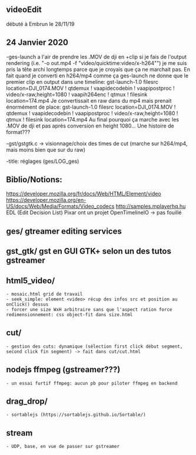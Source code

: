 ## videoEdit

débuté à Embrun le 28/11/19

## 24 Janvier 2020

-ges-launch a l'air de prendre les .MOV de dji en +clip si je fais de l'output rendering (i.e. "-o out.mp4 -f "video/quicktime:video/x-h264"")
	je me suis pris la tête archi longtemps parce que je croyais que ça ne marchait pas. En fait quand je converti en h264/mp4 comme ça ges-launch ne donne que le premier clip en output dans une timeline:
	gst-launch-1.0 filesrc location=DJI_0174.MOV ! qtdemux ! vaapidecodebin ! vaapipostproc ! video/x-raw,height=1080 ! vaapih264enc ! qtmux ! filesink location=174.mp4
	Je convertissait en raw dans du mp4 mais prenait énormément de place:
	gst-launch-1.0 filesrc location=DJI_0174.MOV ! qtdemux ! vaapidecodebin ! vaapipostproc ! video/x-raw,height=1080 ! qtmux ! filesink location=174.mp4
	Au final pourquoi ça marche avec les .MOV de dji et pas après conversion en height 1080... Une histoire de format???

-gst/gstgtk.c -> visionnage/choix des times de cut (marche sur h264/mp4, mais moins bien que sur du raw)

-title: réglages (ges/LOG_ges)
		



## Biblio/Notions:
https://developer.mozilla.org/fr/docs/Web/HTML/Element/video
https://developer.mozilla.org/en-US/docs/Web/Media/Formats/Video_codecs
http://samples.mplayerhq.hu
EDL (Edit Decision List)
Pixar ont un projet OpenTimelineIO -> pas fouillé



## ges/ gtreamer editing services

## gst_gtk/ gst en GUI GTK+ selon un des tutos gstreamer

## html5_video/
	- mosaic.html grid de travail
	- seek_simple: element <video> récup des infos src et position au onClick() dessus
	- forcer une size WxH arbitraire sans que l'aspect ration force redimensionnement: css object-fit dans size.html
	
## cut/
	- gestion des cuts: dynamique (sélection first click début segment, second click fin segment) -> fait dans cut/cut.html
	
## nodejs ffmpeg (gstreamer???)
	- un essai furtif ffmpeg: aucun pb pour piloter ffmpeg en backend
	
## drag_drop/
	- sortablejs (https://sortablejs.github.io/Sortable/)

## stream
	- UDP, base, en vue de passer sur gstreamer
 




	
	
	
	
	
